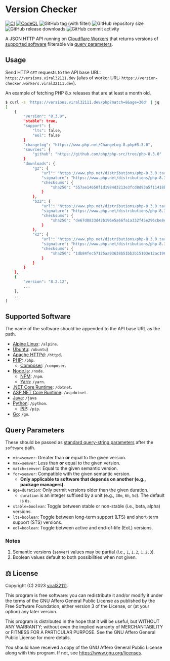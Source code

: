 # Version Checker

[![CI](https://github.com/viral32111/version-checker/actions/workflows/ci.yml/badge.svg?branch=main)](https://github.com/viral32111/version-checker/actions/workflows/ci.yml)
[![CodeQL](https://github.com/viral32111/version-checker/actions/workflows/codeql.yml/badge.svg)](https://github.com/viral32111/version-checker/actions/workflows/codeql.yml)
![GitHub tag (with filter)](https://img.shields.io/github/v/tag/viral32111/version-checker?label=Latest)
![GitHub repository size](https://img.shields.io/github/repo-size/viral32111/version-checker?label=Size)
![GitHub release downloads](https://img.shields.io/github/downloads/viral32111/version-checker/total?label=Downloads)
![GitHub commit activity](https://img.shields.io/github/commit-activity/m/viral32111/version-checker?label=Commits)

A JSON HTTP API running on [Cloudflare Workers](https://workers.cloudflare.com) that returns versions of [supported software](#supported-software) filterable via [query parameters](#query-parameters).

## Usage

Send HTTP `GET` requests to the API base URL: `https://versions.viral32111.dev` (alias of worker URL: `https://version-checker.workers.viral32111.dev`).

An example of fetching PHP 8.x releases that are at least a month old.

```bash
$ curl -s 'https://versions.viral32111.dev/php?match=8&age=30d' | jq
[
	{
		"version": "8.3.0",
		"stable": true,
		"support": {
			"lts": false,
			"eol": false
		}
		"changelog": "https://www.php.net/ChangeLog-8.php#8.3.0",
		"sources": {
			"github": "https://github.com/php/php-src/tree/php-8.3.0"
		}
		"downloads": {
			"gz": {
				"url": "https://www.php.net/distributions/php-8.3.0.tar.gz",
				"signature": "https://www.php.net/distributions/php-8.3.0.tar.gz.asc",
				"checksums": {
					"sha256": "557ae14650f1d1984d3213e3fcd8d93a5f11418b3f8026d3a2d5022251163951"
				}
			},
			"bz2": {
				"url": "https://www.php.net/distributions/php-8.3.0.tar.bz2",
				"signature": "https://www.php.net/distributions/php-8.3.0.tar.bz2.asc",
				"checksums": {
					"sha256": "de67d0833d42b196e5a66fa1a332f45e296cbe8e9472e9256b2a071c34dc5ed6"
				}
			},
			"xz": {
				"url": "https://www.php.net/distributions/php-8.3.0.tar.xz",
				"signature": "https://www.php.net/distributions/php-8.3.0.tar.xz.asc",
				"checksums": {
					"sha256": "1db84fec57125aa93638b51bb2b15103e12ac196e2f960f0d124275b2687ea54"
				}
			}
		}
	},
	{
		"version": "8.2.12",
		...
	},
	...
]
```

## Supported Software

The name of the software should be appended to the API base URL as the path.

* [Alpine Linux](https://alpinelinux.org): `/alpine`.
* [Ubuntu](https://ubuntu.com): `/ubuntu`)
* [Apache HTTPd](https://httpd.apache.org): `/httpd`.
* [PHP](https://php.net): `/php`.
	* [Composer](https://getcomposer.org): `/composer`.
* [Node.js](https://nodejs.org): `/node`.
	* [NPM](https://npmjs.com): `/npm`.
	* [Yarn](https://yarnpkg.com): `/yarn`.
* [.NET Core Runtime](https://dotnet.microsoft.com): `/dotnet`.
* [ASP.NET Core Runtime](https://dotnet.microsoft.com): `/aspdotnet`.
* [Java](https://jdk.java.net): `/java`
* [Python](https://python.org): `/python`.
	* [PIP](https://pypi.org): `/pip`.
* [Go](https://go.dev): `/go`.

## Query Parameters

These should be passed as [standard query-string parameters](https://developer.mozilla.org/en-US/docs/Learn/Common_questions/Web_mechanics/What_is_a_URL#parameters) after the `software` path.

* `min=semver`: Greater than **or** equal to the given version.
* `max=semver`: Less than **or** equal to the given version.
* `match=semver`: Equal to the given semantic version.
* `for=semver`: Compatible with the given semantic version.
	* **Only applicable to software that depends on another (e.g., package managers).**
* `age=duration`: Only permit versions older than the given duration.
	* `duration` is an integer suffixed by a unit (e.g., `30m`, `6h`, `5d`). The default is `0s`.
* `stable=boolean`: Toggle between stable or non-stable (i.e., beta, alpha) versions.
* `lts=boolean`: Toggle between long-term support (LTS) and short-term support (STS) versions.
* `eol=boolean`: Toggle between active and end-of-life (EoL) versions.

### Notes

1. Semantic versions (`semver`) values may be partial (i.e., `1`, `1.2`, `1.2.3`).
2. Boolean values default to both possibilities when not given.

## ⚖️ License

Copyright (C) 2023 [viral32111](https://viral32111.com).

This program is free software: you can redistribute it and/or modify
it under the terms of the GNU Affero General Public License as
published by the Free Software Foundation, either version 3 of the
License, or (at your option) any later version.

This program is distributed in the hope that it will be useful,
but WITHOUT ANY WARRANTY; without even the implied warranty of
MERCHANTABILITY or FITNESS FOR A PARTICULAR PURPOSE. See the
GNU Affero General Public License for more details.

You should have received a copy of the GNU Affero General Public License
along with this program. If not, see https://www.gnu.org/licenses.
